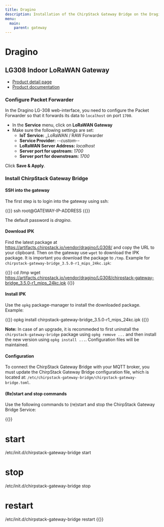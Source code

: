 ```yaml
---
title: Dragino
description: Installation of the ChirpStack Gateway Bridge on the Dragino gateway.
menu:
  main:
    parent: gateway
---
```


# Dragino

## LG308 Indoor LoRaWAN Gateway

* [Product detail page](https://www.dragino.com/products/lora-lorawan-gateway/item/140-lg308.html)
* [Product documentation](https://www.dragino.com/downloads/index.php?dir=LoRa_Gateway/LG308-LG301/)

### Configure Packet Forwarder

In the Dragino LG-308 web-interface, you need to configure the Packet Forwarder
so that it forwards its data to `localhost` on port `1700`.

* In the **Service** menu, click on **LoRaWAN Gateway**
* Make sure the following settings are set:
  * **IoT Service:** _LoRaWAN / RAW Forwarder
  * **Service Provider:** _--custom--_
  * **LoRaWAN Server Address:** _localhost_
  * **Server port for upstream:** _1700_
  * **Server port for downstream:** _1700_

Click **Save & Apply**.

### Install ChirpStack Gateway Bridge

#### SSH into the gateway

The first step is to login into the gateway using ssh:

{{<highlight bash>}}
ssh root@GATEWAY-IP-ADDRESS
{{</highlight>}}

The default password is _dragino_.

#### Download IPK

Find the latest package at https://artifacts.chirpstack.io/vendor/dragino/LG308/
and copy the URL to your clipboard. Then on the gateway use `wget` to download
the IPK package. It is important you download the package to `/tmp`. Example for
`chirpstack-gateway-bridge_3.5.0-r1_mips_24kc.ipk`:

{{<highlight bash>}}
cd /tmp
wget https://artifacts.chirpstack.io/vendor/dragino/LG308/chirpstack-gateway-bridge_3.5.0-r1_mips_24kc.ipk
{{</highlight>}}

#### Install IPK

Use the `opkg` package-manager to install the downloaded package. Example:

{{<highlight bash>}}
opkg install chirpstack-gateway-bridge_3.5.0-r1_mips_24kc.ipk
{{</highlight>}}

**Note:** In case of an upgrade, it is recommeded to first uninstall the
`chirpstack-gateway-bridge` package using `opkg remove ...` and then install the
new version using `opkg install ...`. Configuration files will be maintained.

#### Configuration

To connect the ChirpStack Gateway Bridge with your MQTT broker, you must update
the ChirpStack Gateway Bridge configuration file, which is located at:
`/etc/chirpstack-gateway-bridge/chirpstack-gateway-bridge.toml`.

#### (Re)start and stop commands

Use the following commands to (re)start and stop the ChirpStack Gateway Bridge Service:

{{<highlight bash>}}
# start
/etc/init.d/chirpstack-gateway-bridge start

# stop
/etc/init.d/chirpstack-gateway-bridge stop

# restart
/etc/init.d/chirpstack-gateway-bridge restart
{{</highlight>}}
